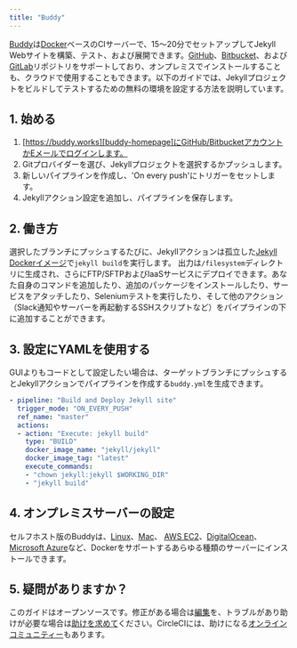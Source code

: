 ```yaml
---
title: "Buddy"
---
```


[Buddy][buddy-homepage]は[Docker][docker-homepage]ベースのCIサーバーで、15〜20分でセットアップしてJekyll Webサイトを構築、テスト、および展開できます。[GitHub][github-homepage]、[Bitbucket][bitbucket-homepage]、および[GitLab][gitlab-homepage]リポジトリをサポートしており、オンプレミスでインストールすることも、クラウドで使用することもできます。以下のガイドでは、Jekyllプロジェクトをビルドしてテストするための無料の環境を設定する方法を説明しています。

<!-- [Buddy][buddy-homepage] is a [Docker][docker-homepage]-based CI server that you can set up in 15-20 minutes to build, test, and deploy your Jekyll websites. It supports [GitHub][github-homepage], [Bitbucket][bitbucket-homepage], and [GitLab][gitlab-homepage] repositories, and can be installed on-premises or used in cloud. The following guide will show you how to set up a free environment to build and test your Jekyll project. -->

[buddy-homepage]: https://buddy.works
[docker-homepage]: https://www.docker.com/
[github-homepage]: https://github.com
[bitbucket-homepage]: https://bitbucket.org/
[gitlab-homepage]: https://gitlab.com

## 1. 始める
<!-- ## 1. Getting started -->

1. [https://buddy.works][buddy-homepage]にGitHub/BitbucketアカウントかEメールでログインします。
2. Gitプロバイダーを選び、Jekyllプロジェクトを選択するかプッシュします。
3. 新しいパイプラインを作成し、'On every push'にトリガーをセットします。
4. Jekyllアクション設定を追加し、パイプラインを保存します。

<!-- 1. Log in at [https://buddy.works][buddy-homepage] with your GitHub/Bitbucket account or email
2. Choose your Git provider and select or push your Jekyll Project
3. Create a new pipeline and set the trigger mode to 'On every push'
4. Add and configure the Jekyll action and save the pipeline -->

## 2. 働き方
<!-- ## 2. How it works -->

選択したブランチにプッシュするたびに、Jekyllアクションは孤立した[Jekyll Dockerイメージ][jekyll-docker-image]で`jekyll build`を実行します。 出力は`/filesystem`ディレクトリに生成され、さらにFTP/SFTPおよびIaaSサービスにデプロイできます。あなた自身のコマンドを追加したり、追加のパッケージをインストールしたり、サービスをアタッチしたり、Seleniumテストを実行したり、そして他のアクション（Slack通知やサーバーを再起動するSSHスクリプトなど）をパイプラインの下に追加することができます。

<!-- Whenever you make a push to the selected branch, the Jekyll action runs `jekyll build` in an isolated [Jekyll Docker image][jekyll-docker-image]. The output is generated to the `/filesystem` directory, and can be further deployed to FTP/SFTP and IaaS services. You can add your own commands, install additional packages, attach services, and run Selenium tests, as well as add other actions down the pipeline, eg. a Slack notification or an SSH script that will restart your server. -->

[jekyll-docker-image]: https://hub.docker.com/r/jekyll/jekyll/

## 3. 設定にYAMLを使用する
<!-- ## 3. Using YAML for configuration -->

GUIよりもコードとして設定したい場合は、ターゲットブランチにプッシュするとJekyllアクションでパイプラインを作成する`buddy.yml`を生成できます。

<!-- If you prefer configuration as code over GUI, you can generate a `buddy.yml` that will create a pipeline with the Jekyll action once you push it to the target branch: -->

```yaml
- pipeline: "Build and Deploy Jekyll site"
  trigger_mode: "ON_EVERY_PUSH"
  ref_name: "master"
  actions:
  - action: "Execute: jekyll build"
    type: "BUILD"
    docker_image_name: "jekyll/jekyll"
    docker_image_tag: "latest"
    execute_commands:
    - "chown jekyll:jekyll $WORKING_DIR"
    - "jekyll build"
```

## 4. オンプレミスサーバーの設定
<!-- ## 4. Setting up on-premises server -->

セルフホスト版のBuddyは、[Linux][bw-linux]、[Mac][bw-mac]、 [AWS EC2][bw-aws-ec2]、[DigitalOcean][bw-digitalocean]、[Microsoft Azure][bw-azure]など、Dockerをサポートするあらゆる種類のサーバーにインストールできます。

<!-- The self-hosted version of Buddy can be installed on any type of server supporting Docker, including [Linux][bw-linux], [Mac][bw-mac], [AWS EC2][bw-aws-ec2], [DigitalOcean][bw-digitalocean], and [Microsoft Azure][bw-azure]. -->

[bw-linux]: https://buddy.works/knowledge/standalone/installation-linux
[bw-mac]: https://buddy.works/knowledge/standalone/installation-mac-osx
[bw-aws-ec2]: https://buddy.works/knowledge/standalone/installation-amazon-ec2
[bw-digitalocean]: https://buddy.works/knowledge/standalone/installation-digitalocean
[bw-azure]: https://buddy.works/knowledge/standalone/installation-azure

## 5. 疑問がありますか？
<!-- ## 5. Questions? -->

このガイドはオープンソースです。修正がある場合は[編集][jekyll-docs-ci-buddy]を、トラブルがあり助けが必要な場合は[助けを求めて][jekyll-help]ください。CircleCIには、助けになる[オンラインコミュニティー][buddy-forum]もあります。

<!-- This entire guide is open-source. Go ahead and [edit it][jekyll-docs-ci-buddy] if you want to expand it or have a fix or [ask for help][jekyll-help] if you run into trouble and need assistance. Buddy also has an [online community][buddy-forum] for help. -->

[jekyll-docs-ci-buddy]: https://github.com/jekyll/jekyll/edit/master/docs/_docs/continuous-integration/buddyworks.md
[jekyll-help]: https://jekyllrb.com/help/
[buddy-forum]: http://forum.buddy.works/

